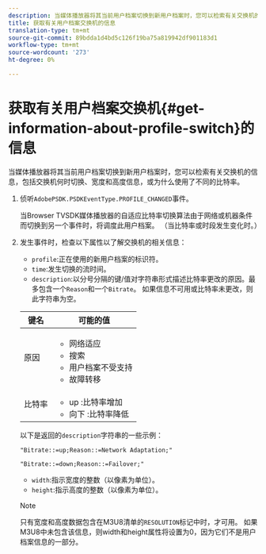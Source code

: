 ```yaml
---
description: 当媒体播放器将其当前用户档案切换到新用户档案时，您可以检索有关交换机的信息，包括交换机何时切换、宽度和高度信息，或为什么使用了不同的比特率。
title: 获取有关用户档案交换机的信息
translation-type: tm+mt
source-git-commit: 89bdda1d4bd5c126f19ba75a819942df901183d1
workflow-type: tm+mt
source-wordcount: '273'
ht-degree: 0%

---
```



# 获取有关用户档案交换机{#get-information-about-profile-switch}的信息

当媒体播放器将其当前用户档案切换到新用户档案时，您可以检索有关交换机的信息，包括交换机何时切换、宽度和高度信息，或为什么使用了不同的比特率。

1. 侦听`AdobePSDK.PSDKEventType.PROFILE_CHANGED`事件。

   当Browser TVSDK媒体播放器的自适应比特率切换算法由于网络或机器条件而切换到另一个事件时，将调度此用户档案。 （当比特率或时段发生变化时。）
1. 发生事件时，检查以下属性以了解交换机的相关信息：

   * `profile`:正在使用的新用户档案的标识符。
   * `time`:发生切换的流时间。
   * `description`:以分号分隔的键/值对字符串形式描述比特率更改的原因。最多包含一个`Reason`和一个`Bitrate`。 如果信息不可用或比特率未更改，则此字符串为空。

   <table id="table_E400FD9C57FF40CBAC14AF6847CD8301"> 
    <thead> 
      <tr> 
      <th colname="col1" class="entry"> 键名 </th> 
      <th colname="col2" class="entry"> 可能的值 </th> 
      </tr> 
    </thead>
    <tbody> 
      <tr> 
      <td colname="col1"> <span class="codeph"> 原因  </span> </td> 
      <td colname="col2"> 
        <ul id="ul_37DDE3F297634ED6B47DF5D73F969369"> 
        <li id="li_E374B029E1AF40689D70A9D30E057C5B">网络适应 </li> 
        <li id="li_753862EEF1C9474EA8E20C89F5EF5D8D">搜索 </li> 
        <li id="li_EC14923F92CF4D11A47928A8D2DE6D8B">用户档案不受支持 </li> 
        <li id="li_695AB4A89C9D4833AF6D8B6424FC912B">故障转移 </li> 
        </ul> </td> 
      </tr> 
      <tr> 
      <td colname="col1"> <span class="codeph"> 比特率  </span> </td> 
      <td colname="col2"> 
        <ul id="ul_1B49BD90A91147359712E1AFD8877E23"> 
        <li id="li_1C8E593C65D34742B14A8D0EAD43E0A9"> <span class="codeph"> up  </span>:比特率增加 </li> 
        <li id="li_B1A00E3985A849B6855E15CF70D79BB8"> <span class="codeph"> 向下 </span>:比特率降低 </li> 
        </ul> </td> 
      </tr> 
    </tbody> 
    </table>

   以下是返回的`description`字符串的一些示例：

   ```
   "Bitrate::=up;Reason::=Network Adaptation;" 
   
   "Bitrate::=down;Reason::=Failover;"
   ```

   * `width`:指示宽度的整数（以像素为单位）。
   * `height`:指示高度的整数（以像素为单位）。

   >[!NOTE]
   >
   >只有宽度和高度数据包含在M3U8清单的`RESOLUTION`标记中时，才可用。 如果M3U8中未包含该信息，则width和height属性将设置为0，因为它们不是用户档案信息的一部分。
